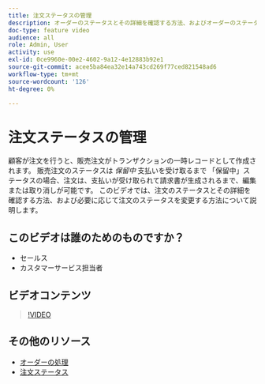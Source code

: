 ```yaml
---
title: 注文ステータスの管理
description: オーダーのステータスとその詳細を確認する方法、およびオーダーのステータスを変更する方法について説明します。
doc-type: feature video
audience: all
role: Admin, User
activity: use
exl-id: 0ce9960e-00e2-4602-9a12-4e12883b92e1
source-git-commit: acee5ba84ea32e14a743cd269f77ced821548ad6
workflow-type: tm+mt
source-wordcount: '126'
ht-degree: 0%

---
```


# 注文ステータスの管理

顧客が注文を行うと、販売注文がトランザクションの一時レコードとして作成されます。 販売注文のステータスは _保留中_ 支払いを受け取るまで 「保留中」ステータスの場合、注文は、支払いが受け取られて請求書が生成されるまで、編集または取り消しが可能です。 このビデオでは、注文のステータスとその詳細を確認する方法、および必要に応じて注文のステータスを変更する方法について説明します。

## このビデオは誰のためのものですか？

- セールス
- カスタマーサービス担当者

## ビデオコンテンツ

>[!VIDEO](https://video.tv.adobe.com/v/343935?quality=12&learn=on)

## その他のリソース

- [オーダーの処理](https://docs.magento.com/user-guide/sales/order-processing.html)
- [注文ステータス](https://docs.magento.com/user-guide/sales/order-status.html)

